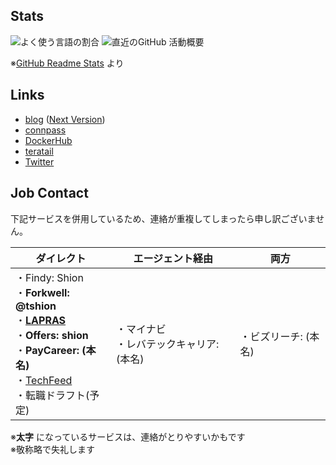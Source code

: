 ## Stats
<span>
  <img align="center" alt="よく使う言語の割合" src="https://github-readme-stats.vercel.app/api/top-langs/?hide=shell&langs_count=5&username=tshion" />
</span>
<span>
  <img align="center" alt="直近のGitHub 活動概要" src="https://github-readme-stats.vercel.app/api?count_private=true&show_icons=true&username=tshion" />
</span>

※[GitHub Readme Stats](https://github.com/anuraghazra/github-readme-stats) より



## Links
* [blog](https://mokumokulog.netlify.app/) ([Next Version](https://mklog.netlify.app/))
* [connpass](https://connpass.com/user/Shion74431841/)
* [DockerHub](https://hub.docker.com/u/tshion)
* [teratail](https://teratail.com/users/tshion)
* [Twitter](https://twitter.com/shion_engineer)



## Job Contact
下記サービスを併用しているため、連絡が重複してしまったら申し訳ございません。

ダイレクト | エージェント経由 | 両方
--- | --- | ---
・Findy: Shion<br />・**Forkwell: @tshion**<br />・**[LAPRAS](https://lapras.com/public/KWNGP2D)**<br />・**Offers: shion**<br />・**PayCareer: (本名)**<br />・[TechFeed](https://techfeed.io/people/@shion_engineer)<br />・転職ドラフト(予定) | ・マイナビ<br />・レバテックキャリア: (本名) | ・ビズリーチ: (本名)

※**太字** になっているサービスは、連絡がとりやすいかもです<br />
※敬称略で失礼します
